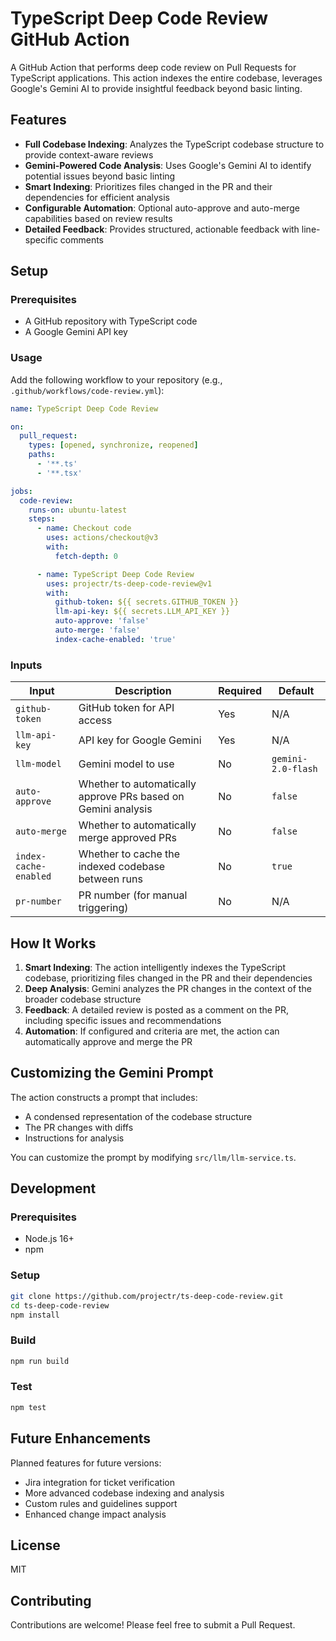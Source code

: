 # TypeScript Deep Code Review GitHub Action

A GitHub Action that performs deep code review on Pull Requests for TypeScript applications. This action indexes the entire codebase, leverages Google's Gemini AI to provide insightful feedback beyond basic linting.

## Features

- **Full Codebase Indexing**: Analyzes the TypeScript codebase structure to provide context-aware reviews
- **Gemini-Powered Code Analysis**: Uses Google's Gemini AI to identify potential issues beyond basic linting
- **Smart Indexing**: Prioritizes files changed in the PR and their dependencies for efficient analysis
- **Configurable Automation**: Optional auto-approve and auto-merge capabilities based on review results
- **Detailed Feedback**: Provides structured, actionable feedback with line-specific comments

## Setup

### Prerequisites

- A GitHub repository with TypeScript code
- A Google Gemini API key

### Usage

Add the following workflow to your repository (e.g., `.github/workflows/code-review.yml`):

```yaml
name: TypeScript Deep Code Review

on:
  pull_request:
    types: [opened, synchronize, reopened]
    paths:
      - '**.ts'
      - '**.tsx'

jobs:
  code-review:
    runs-on: ubuntu-latest
    steps:
      - name: Checkout code
        uses: actions/checkout@v3
        with:
          fetch-depth: 0

      - name: TypeScript Deep Code Review
        uses: projectr/ts-deep-code-review@v1
        with:
          github-token: ${{ secrets.GITHUB_TOKEN }}
          llm-api-key: ${{ secrets.LLM_API_KEY }}
          auto-approve: 'false'
          auto-merge: 'false'
          index-cache-enabled: 'true'
```

### Inputs

| Input | Description | Required | Default |
|-------|-------------|----------|---------|
| `github-token` | GitHub token for API access | Yes | N/A |
| `llm-api-key` | API key for Google Gemini | Yes | N/A |
| `llm-model` | Gemini model to use | No | `gemini-2.0-flash` |
| `auto-approve` | Whether to automatically approve PRs based on Gemini analysis | No | `false` |
| `auto-merge` | Whether to automatically merge approved PRs | No | `false` |
| `index-cache-enabled` | Whether to cache the indexed codebase between runs | No | `true` |
| `pr-number` | PR number (for manual triggering) | No | N/A |

## How It Works

1. **Smart Indexing**: The action intelligently indexes the TypeScript codebase, prioritizing files changed in the PR and their dependencies
2. **Deep Analysis**: Gemini analyzes the PR changes in the context of the broader codebase structure
3. **Feedback**: A detailed review is posted as a comment on the PR, including specific issues and recommendations
4. **Automation**: If configured and criteria are met, the action can automatically approve and merge the PR

## Customizing the Gemini Prompt

The action constructs a prompt that includes:
- A condensed representation of the codebase structure
- The PR changes with diffs
- Instructions for analysis

You can customize the prompt by modifying `src/llm/llm-service.ts`.

## Development

### Prerequisites

- Node.js 16+
- npm

### Setup

```bash
git clone https://github.com/projectr/ts-deep-code-review.git
cd ts-deep-code-review
npm install
```

### Build

```bash
npm run build
```

### Test

```bash
npm test
```

## Future Enhancements

Planned features for future versions:
- Jira integration for ticket verification
- More advanced codebase indexing and analysis
- Custom rules and guidelines support
- Enhanced change impact analysis

## License

MIT

## Contributing

Contributions are welcome! Please feel free to submit a Pull Request. 